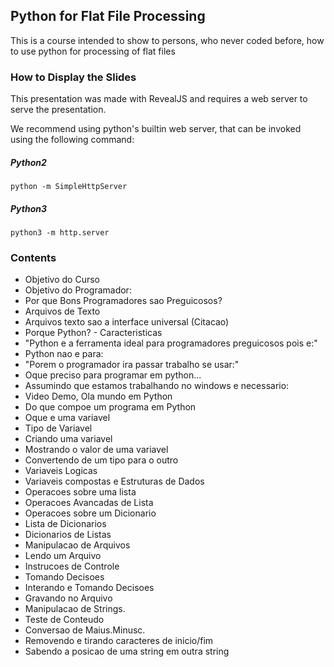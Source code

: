 ## Python for Flat File Processing

This is a course intended to show to persons, who never coded before, how to use python for processing of flat files                 

### How to Display the Slides

This presentation was made with RevealJS and requires a web server to serve the presentation.

We recommend using python's builtin web server, that can be invoked using the following command:

##### Python2 
```
python -m SimpleHttpServer 
```
##### Python3 
```
python3 -m http.server
```

### Contents
* Objetivo do Curso 
* Objetivo do Programador: 
* Por que Bons Programadores sao Preguicosos? 
* Arquivos de Texto 
* Arquivos texto sao a interface universal (Citacao) 
* Porque Python? - Caracteristicas 
* "Python e a ferramenta ideal para programadores preguicosos pois e:" 
* Python nao e para: 
* "Porem o programador ira passar trabalho se usar:" 
* Oque preciso para programar em python...  
* Assumindo que estamos trabalhando no windows e necessario: 
* Video Demo, Ola mundo em Python 
* Do que compoe um programa em Python 
* Oque e uma variavel 
* Tipo de Variavel  
* Criando uma variavel  
* Mostrando o valor de uma variavel 
* Convertendo de um tipo para o outro  
* Variaveis Logicas 
* Variaveis compostas e Estruturas de Dados  
* Operacoes sobre uma lista 
* Operacoes Avancadas de Lista 
* Operacoes sobre um Dicionario  
* Lista de Dicionarios 
* Dicionarios de Listas 
* Manipulacao de Arquivos  
* Lendo um Arquivo  
* Instrucoes de Controle  
* Tomando Decisoes  
* Interando e Tomando Decisoes  
* Gravando no Arquivo  
* Manipulacao de Strings.  
* Teste de Conteudo 
* Conversao de Maius.Minusc. 
* Removendo e tirando caracteres de inicio/fim 
* Sabendo a posicao de uma string em outra string 
